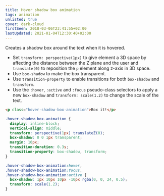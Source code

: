 ```yaml
---
title: Hover shadow box animation
tags: animation
unlisted: true
cover: dark-cloud
firstSeen: 2018-03-06T23:41:55+02:00
lastUpdated: 2021-01-04T12:30:40+02:00
---
```


Creates a shadow box around the text when it is hovered.

- Set `transform: perspective(1px)` to give element a 3D space by affecting the distance between the Z plane and the user and `translate(0)` to reposition the `p` element along z-axis in 3D space.
- Use `box-shadow` to make the box transparent.
- Use `transition-property` to enable transitions for both `box-shadow` and `transform`.
- Use the `:hover`, `:active` and `:focus` pseudo-class selectors to apply a new `box-shadow` and `transform: scale(1.2)` to change the scale of the text.

```html
<p class="hover-shadow-box-animation">Box it!</p>
```

```css
.hover-shadow-box-animation {
  display: inline-block;
  vertical-align: middle;
  transform: perspective(1px) translateZ(0);
  box-shadow: 0 0 1px transparent;
  margin: 10px;
  transition-duration: 0.3s;
  transition-property: box-shadow, transform;
}

.hover-shadow-box-animation:hover,
.hover-shadow-box-animation:focus,
.hover-shadow-box-animation:active {
  box-shadow: 1px 10px 10px -10px rgba(0, 0, 24, 0.5);
  transform: scale(1.2);
}
```
